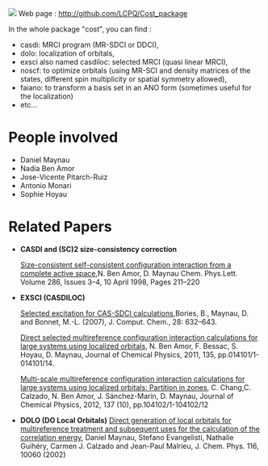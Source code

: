 ![](http://i.imgur.com/K4OqD7N.png)
Web page : http://github.com/LCPQ/Cost_package

In the whole package "cost", you can find : 
- casdi: MRCI program (MR-SDCI or DDCI), 
- dolo: localization of orbitals,
- exsci also named casdiloc: selected MRCI (quasi linear MRCI),
- noscf: to optimize orbitals (using MR-SCI and density matrices of the states, different spin multiplicity or spatial symmetry allowed),
- faiano: to transform a basis set in an ANO form (sometimes useful for the localization)
- etc...

  
People involved
===============

* Daniel Maynau
* Nadia Ben Amor
* Jose-Vicente Pitarch-Ruiz
* Antonio Monari
* Sophie Hoyau

Related Papers
==============

- **CASDI and (SC)2 size-consistency correction**

  [Size-consistent self-consistent configuration interaction from a complete active space](http://dx.doi.org/doi:10.1016/S0009-2614(98)00104-3),N. Ben Amor, D. Maynau Chem. Phys.Lett. Volume 286, Issues 3–4, 10 April 1998, Pages 211–220


- **EXSCI (CASDILOC)** 

  [Selected excitation for CAS-SDCI calculations](http://dx.doi.org/doi:10.1002/jcc.20588),Bories, B., Maynau, D. and Bonnet, M.-L. (2007), J. Comput. Chem., 28: 632–643.


  [Direct selected multireference configuration interaction calculations for large systems using localized orbitals](http://dx.doi.org/10.1063/1.3600351), N. Ben Amor, F. Bessac, S. Hoyau, D. Maynau, Journal of Chemical Physics, 2011, 135, pp.014101/1-014101/14.

  [Multi-scale multireference configuration interaction calculations for large systems using localized orbitals: Partition in zones](http://dx.doi.org/10.1063/1.4747535), C. Chang,C. Calzado, N. Ben Amor, J. Sánchez-Marín, D. Maynau, Journal of Chemical Physics, 2012, 137 (10), pp.104102/1-104102/12

- **DOLO (DO Local Orbitals)**
  [Direct generation of local orbitals for multireference treatment and subsequent uses for the calculation of the correlation energy](http://dx.doi.org/10.1063/1.1476312), Daniel Maynau, Stefano Evangelisti, Nathalie Guihéry, Carmen J. Calzado and Jean-Paul Malrieu, J. Chem. Phys. 116, 10060 (2002)



